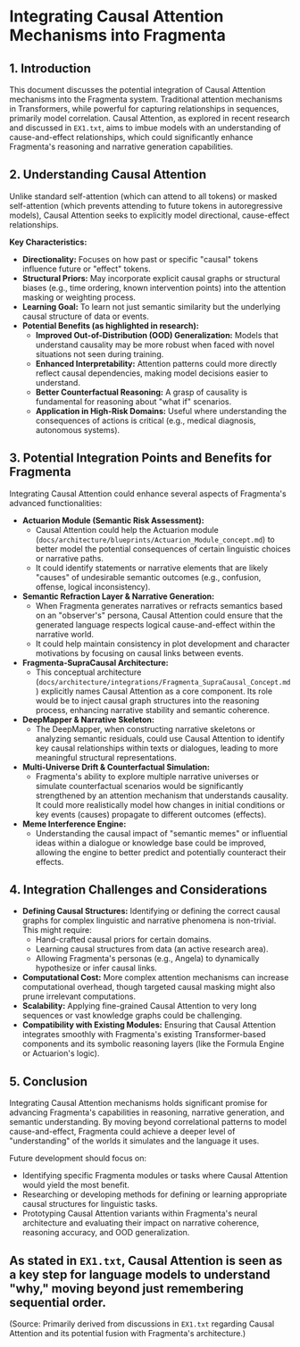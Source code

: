 # Integrating Causal Attention Mechanisms into Fragmenta

## 1. Introduction

This document discusses the potential integration of Causal Attention mechanisms into the Fragmenta system. Traditional attention mechanisms in Transformers, while powerful for capturing relationships in sequences, primarily model correlation. Causal Attention, as explored in recent research and discussed in `EX1.txt`, aims to imbue models with an understanding of cause-and-effect relationships, which could significantly enhance Fragmenta's reasoning and narrative generation capabilities.

## 2. Understanding Causal Attention

Unlike standard self-attention (which can attend to all tokens) or masked self-attention (which prevents attending to future tokens in autoregressive models), Causal Attention seeks to explicitly model directional, cause-effect relationships.

**Key Characteristics:**

*   **Directionality:** Focuses on how past or specific "causal" tokens influence future or "effect" tokens.
*   **Structural Priors:** May incorporate explicit causal graphs or structural biases (e.g., time ordering, known intervention points) into the attention masking or weighting process.
*   **Learning Goal:** To learn not just semantic similarity but the underlying causal structure of data or events.
*   **Potential Benefits (as highlighted in research):**
    *   **Improved Out-of-Distribution (OOD) Generalization:** Models that understand causality may be more robust when faced with novel situations not seen during training.
    *   **Enhanced Interpretability:** Attention patterns could more directly reflect causal dependencies, making model decisions easier to understand.
    *   **Better Counterfactual Reasoning:** A grasp of causality is fundamental for reasoning about "what if" scenarios.
    *   **Application in High-Risk Domains:** Useful where understanding the consequences of actions is critical (e.g., medical diagnosis, autonomous systems).

## 3. Potential Integration Points and Benefits for Fragmenta

Integrating Causal Attention could enhance several aspects of Fragmenta's advanced functionalities:

*   **Actuarion Module (Semantic Risk Assessment):**
    *   Causal Attention could help the Actuarion module (`docs/architecture/blueprints/Actuarion_Module_concept.md`) to better model the potential consequences of certain linguistic choices or narrative paths.
    *   It could identify statements or narrative elements that are likely "causes" of undesirable semantic outcomes (e.g., confusion, offense, logical inconsistency).
*   **Semantic Refraction Layer & Narrative Generation:**
    *   When Fragmenta generates narratives or refracts semantics based on an "observer's" persona, Causal Attention could ensure that the generated language respects logical cause-and-effect within the narrative world.
    *   It could help maintain consistency in plot development and character motivations by focusing on causal links between events.
*   **Fragmenta-SupraCausal Architecture:**
    *   This conceptual architecture (`docs/architecture/integrations/Fragmenta_SupraCausal_Concept.md`) explicitly names Causal Attention as a core component. Its role would be to inject causal graph structures into the reasoning process, enhancing narrative stability and semantic coherence.
*   **DeepMapper & Narrative Skeleton:**
    *   The DeepMapper, when constructing narrative skeletons or analyzing semantic residuals, could use Causal Attention to identify key causal relationships within texts or dialogues, leading to more meaningful structural representations.
*   **Multi-Universe Drift & Counterfactual Simulation:**
    *   Fragmenta's ability to explore multiple narrative universes or simulate counterfactual scenarios would be significantly strengthened by an attention mechanism that understands causality. It could more realistically model how changes in initial conditions or key events (causes) propagate to different outcomes (effects).
*   **Meme Interference Engine:**
    *   Understanding the causal impact of "semantic memes" or influential ideas within a dialogue or knowledge base could be improved, allowing the engine to better predict and potentially counteract their effects.

## 4. Integration Challenges and Considerations

*   **Defining Causal Structures:** Identifying or defining the correct causal graphs for complex linguistic and narrative phenomena is non-trivial. This might require:
    *   Hand-crafted causal priors for certain domains.
    *   Learning causal structures from data (an active research area).
    *   Allowing Fragmenta's personas (e.g., Angela) to dynamically hypothesize or infer causal links.
*   **Computational Cost:** More complex attention mechanisms can increase computational overhead, though targeted causal masking might also prune irrelevant computations.
*   **Scalability:** Applying fine-grained Causal Attention to very long sequences or vast knowledge graphs could be challenging.
*   **Compatibility with Existing Modules:** Ensuring that Causal Attention integrates smoothly with Fragmenta's existing Transformer-based components and its symbolic reasoning layers (like the Formula Engine or Actuarion's logic).

## 5. Conclusion

Integrating Causal Attention mechanisms holds significant promise for advancing Fragmenta's capabilities in reasoning, narrative generation, and semantic understanding. By moving beyond correlational patterns to model cause-and-effect, Fragmenta could achieve a deeper level of "understanding" of the worlds it simulates and the language it uses.

Future development should focus on:
*   Identifying specific Fragmenta modules or tasks where Causal Attention would yield the most benefit.
*   Researching or developing methods for defining or learning appropriate causal structures for linguistic tasks.
*   Prototyping Causal Attention variants within Fragmenta's neural architecture and evaluating their impact on narrative coherence, reasoning accuracy, and OOD generalization.

As stated in `EX1.txt`, Causal Attention is seen as a key step for language models to understand "why," moving beyond just remembering sequential order.
---
(Source: Primarily derived from discussions in `EX1.txt` regarding Causal Attention and its potential fusion with Fragmenta's architecture.)
